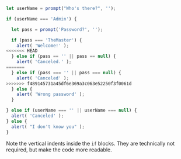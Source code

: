 

```js run demo
let userName = prompt("Who's there?", '');

if (userName === 'Admin') {

  let pass = prompt('Password?', '');

  if (pass === 'TheMaster') {
    alert( 'Welcome!' );
<<<<<<< HEAD
  } else if (pass == '' || pass == null) {
    alert( 'Canceled.' );
=======
  } else if (pass === '' || pass === null) {
    alert( 'Canceled' );
>>>>>>> f489145731a45df6e369a3c063e52250f3f0061d
  } else {
    alert( 'Wrong password' );
  }

} else if (userName === '' || userName === null) {
  alert( 'Canceled' );
} else {
  alert( "I don't know you" );
}
```

Note the vertical indents inside the `if` blocks. They are technically not required, but make the code more readable.
